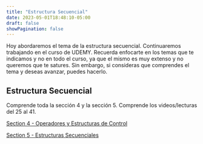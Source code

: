 ```yaml
---
title: "Estructura Secuencial"
date: 2023-05-01T18:48:10-05:00
draft: false
showPagination: false
---
```


Hoy abordaremos el tema de la estructura secuencial. Continuaremos trabajando en el curso de UDEMY. Recuerda enfocarte en los temas que te indicamos y no en todo el curso, ya que el mismo es muy extenso y no queremos que te satures. Sin embargo, si consideras que comprendes el tema y deseas avanzar, puedes hacerlo.

## Estructura Secuencial

Comprende toda la sección 4 y la sección 5. Comprende los videos/lecturas del 25 al 41.

[Section 4 - Operadores y Estructuras de Control](https://www.udemy.com/course/fundamentos-de-programacion-algoritmos-en-java-y-javascript/learn/lecture/9234566#learning-tools)

[Section 5 - Estructuras Secuenciales](https://www.udemy.com/course/fundamentos-de-programacion-algoritmos-en-java-y-javascript/learn/lecture/9234674#learning-tools)